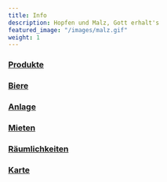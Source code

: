 ```yaml
---
title: Info
description: Hopfen und Malz, Gott erhalt's
featured_image: "/images/malz.gif"
weight: 1
---
```


<section class="cf w-100 pa2-ns">
<article>
  <div class="cf pa1">
    <div class="fl w-50 w-25-m w-25-l pa1">
      <a href="https://www.hannesbru.de/biere/sortiment_produkte/" class="db link dim tc">
        <article class="mw5 mw6-ns center pt4">
            <div class="aspect-ratio aspect-ratio--1x1 mb4">
            <div class="aspect-ratio--object cover" style="background:url(/images/produkte/siphon.jpg) center;"></div>
            </div>
        </article>
        <h3 class="f6 f5 fw4 mt2 black-100">Produkte</h3>
      </a>
    </div>
    <div class="fl w-50 w-25-m w-25-l pa1">
      <a href="https://www.hannesbru.de/biere/sortiment_biere/" class="db link dim tc">
        <article class="mw5 mw6-ns center pt4">
            <div class="aspect-ratio aspect-ratio--1x1 mb4">
            <div class="aspect-ratio--object cover" style="background:url(/images/biere/buuh.jpg) center;"></div>
            </div>
        </article>
        <h3 class="f6 f5 fw4 mt2 black-100">Biere</h3>
      </a>
    </div>
    <div class="fl w-50 w-25-m w-25-l pa1">
      <a href="https://www.hannesbru.de/biere/rohstoffe/" class="db link dim tc">
        <article class="mw5 mw6-ns center pt4">
            <div class="aspect-ratio aspect-ratio--1x1 mb4">
            <div class="aspect-ratio--object cover" style="background:url(/images/biere/anlage.jpg) center;"></div>
            </div>
        </article>
        <h3 class="f6 f5 fw4 mt2 black-100">Anlage</h3>
      </a>
    </div>
    <div class="fl w-50 w-25-m w-25-l pa1">
      <a href="https://www.hannesbru.de/biere/stubb/" class="db link dim tc">
        <article class="mw5 mw6-ns center pt4">
            <div class="aspect-ratio aspect-ratio--1x1 mb4">
            <div class="aspect-ratio--object cover" style="background:url(/images/stubb/DSC08266.jpg) center;"></div>
            </div>
        </article>
        <h3 class="f6 f5 fw4 mt2 black-100">Mieten</h3>
      </a>
    </div>
    <div class="fl w-50 w-20-m w-25-l pa1">
      <a href="https://www.hannesbru.de/biere/Loft/" class="db link dim tc">
        <article class="mw5 mw6-ns center pt4">
            <div class="aspect-ratio aspect-ratio--1x1 mb4">
            <div class="aspect-ratio--object cover" style="background:url(/images/stubb/DSC08266.jpg) center;"></div>
            </div>
        </article>
        <h3 class="f6 f5 fw4 mt2 black-100">Räumlichkeiten</h3>
      </a>
    </div>
    <div class="fl w-50 w-20-m w-25-l pa1">
      <a href="https://www.hannesbru.de/biere/stubb/" class="db link dim tc">
        <article class="mw5 mw6-ns center pt4">
            <div class="aspect-ratio aspect-ratio--1x1 mb4">
            <div class="aspect-ratio--object cover" style="background:url(/images/stubb/DSC08266.jpg) center;"></div>
            </div>
        </article>
        <h3 class="f6 f5 fw4 mt2 black-100">Karte</h3>
      </a>
    </div>
</article>
</section>
